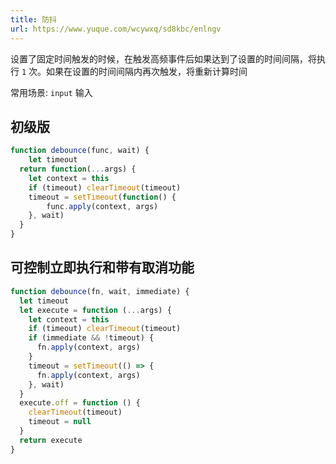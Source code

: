 ```yaml
---
title: 防抖
url: https://www.yuque.com/wcywxq/sd8kbc/enlngv
---
```


设置了固定时间触发的时候，在触发高频事件后如果达到了设置的时间间隔，将执行 `1` 次。如果在设置的时间间隔内再次触发，将重新计算时间

常用场景: `input` 输入 <a name="tbOmq"></a>

## 初级版

```javascript
function debounce(func, wait) {
	let timeout
  return function(...args) {
  	let context = this
    if (timeout) clearTimeout(timeout)
    timeout = setTimeout(function() {
    	func.apply(context, args)
    }, wait)
  }
}
```

<a name="fjkfT"></a>

## 可控制立即执行和带有取消功能

```javascript
function debounce(fn, wait, immediate) {
  let timeout
  let execute = function (...args) {
    let context = this
    if (timeout) clearTimeout(timeout)
    if (immediate && !timeout) {
      fn.apply(context, args)
    }
    timeout = setTimeout(() => {
      fn.apply(context, args)
    }, wait)
  }
  execute.off = function () {
    clearTimeout(timeout)
    timeout = null
  }
  return execute
}
```
